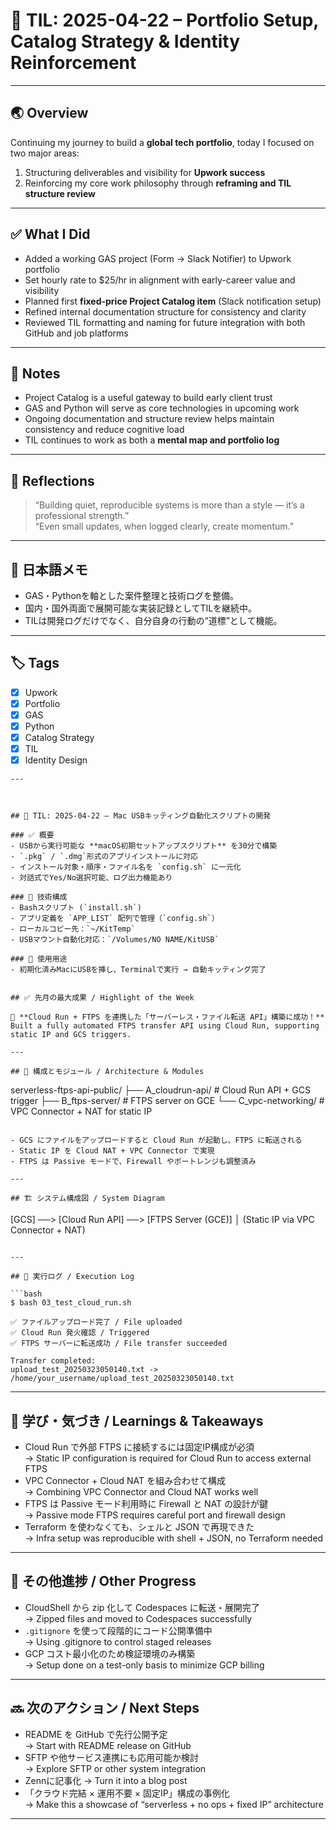 # 📘 TIL: 2025-04-22 – Portfolio Setup, Catalog Strategy & Identity Reinforcement

---

## 🌏 Overview

Continuing my journey to build a **global tech portfolio**, today I focused on two major areas:
1. Structuring deliverables and visibility for **Upwork success**
2. Reinforcing my core work philosophy through **reframing and TIL structure review**

---

## ✅ What I Did

- Added a working GAS project (Form → Slack Notifier) to Upwork portfolio  
- Set hourly rate to $25/hr in alignment with early-career value and visibility  
- Planned first **fixed-price Project Catalog item** (Slack notification setup)  
- Refined internal documentation structure for consistency and clarity  
- Reviewed TIL formatting and naming for future integration with both GitHub and job platforms

---

## 🧠 Notes

- Project Catalog is a useful gateway to build early client trust  
- GAS and Python will serve as core technologies in upcoming work  
- Ongoing documentation and structure review helps maintain consistency and reduce cognitive load  
- TIL continues to work as both a **mental map and portfolio log**

---

## 💬 Reflections

> “Building quiet, reproducible systems is more than a style — it’s a professional strength.”  
> “Even small updates, when logged clearly, create momentum.”

---

## 📝 日本語メモ

- GAS・Pythonを軸とした案件整理と技術ログを整備。  
- 国内・国外両面で展開可能な実装記録としてTILを継続中。  
- TILは開発ログだけでなく、自分自身の行動の“道標”として機能。

---

## 🏷️ Tags  
- [x] Upwork  
- [x] Portfolio  
- [x] GAS  
- [x] Python  
- [x] Catalog Strategy  
- [x] TIL  
- [x] Identity Design  
```
---



## 📘 TIL: 2025-04-22 – Mac USBキッティング自動化スクリプトの開発

### ✅ 概要
- USBから実行可能な **macOS初期セットアップスクリプト** を30分で構築
- `.pkg` / `.dmg`形式のアプリインストールに対応
- インストール対象・順序・ファイル名を `config.sh` に一元化
- 対話式でYes/No選択可能、ログ出力機能あり

### 🔧 技術構成
- Bashスクリプト (`install.sh`)
- アプリ定義を `APP_LIST` 配列で管理（`config.sh`）
- ローカルコピー先：`~/KitTemp`
- USBマウント自動化対応：`/Volumes/NO NAME/KitUSB`

### 📘 使用用途
- 初期化済みMacにUSBを挿し、Terminalで実行 → 自動キッティング完了


## ✅ 先月の最大成果 / Highlight of the Week

🚀 **Cloud Run + FTPS を連携した「サーバーレス・ファイル転送 API」構築に成功！**  
Built a fully automated FTPS transfer API using Cloud Run, supporting static IP and GCS triggers.

---

## 🔧 構成とモジュール / Architecture & Modules

```
serverless-ftps-api-public/
├── A_cloudrun-api/      # Cloud Run API + GCS trigger
├── B_ftps-server/       # FTPS server on GCE
└── C_vpc-networking/    # VPC Connector + NAT for static IP
```

- GCS にファイルをアップロードすると Cloud Run が起動し、FTPS に転送される  
- Static IP を Cloud NAT + VPC Connector で実現  
- FTPS は Passive モードで、Firewall やポートレンジも調整済み

---

## 🏗️ システム構成図 / System Diagram

```
[GCS] ──> [Cloud Run API] ──> [FTPS Server (GCE)]
               │
      (Static IP via VPC Connector + NAT)
```

---

## 🧪 実行ログ / Execution Log

```bash
$ bash 03_test_cloud_run.sh

✅ ファイルアップロード完了 / File uploaded  
✅ Cloud Run 発火確認 / Triggered  
✅ FTPS サーバーに転送成功 / File transfer succeeded

Transfer completed:
upload_test_20250323050140.txt -> /home/your_username/upload_test_20250323050140.txt
```

---

## 🧠 学び・気づき / Learnings & Takeaways

- Cloud Run で外部 FTPS に接続するには固定IP構成が必須  
  → Static IP configuration is required for Cloud Run to access external FTPS  
- VPC Connector + Cloud NAT を組み合わせて構成  
  → Combining VPC Connector and Cloud NAT works well  
- FTPS は Passive モード利用時に Firewall と NAT の設計が鍵  
  → Passive mode FTPS requires careful port and firewall design  
- Terraform を使わなくても、シェルと JSON で再現できた  
  → Infra setup was reproducible with shell + JSON, no Terraform needed

---

## 📌 その他進捗 / Other Progress

- CloudShell から zip 化して Codespaces に転送・展開完了  
  → Zipped files and moved to Codespaces successfully  
- `.gitignore` を使って段階的にコード公開準備中  
  → Using .gitignore to control staged releases  
- GCP コスト最小化のため検証環境のみ構築  
  → Setup done on a test-only basis to minimize GCP billing

---

## 🔜 次のアクション / Next Steps

- README を GitHub で先行公開予定  
  → Start with README release on GitHub  
- SFTP や他サービス連携にも応用可能か検討  
  → Explore SFTP or other system integration  
- Zennに記事化
  → Turn it into a blog post
- 「クラウド完結 × 運用不要 × 固定IP」構成の事例化  
  → Make this a showcase of “serverless + no ops + fixed IP” architecture


---
